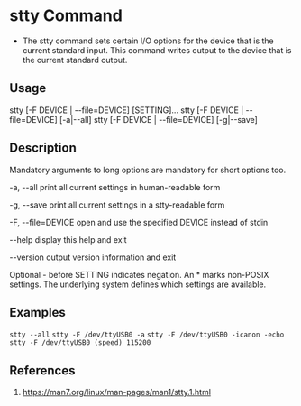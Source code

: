 # stty Command 

- The stty command sets certain I/O options for the device that is the current standard input. This command writes output to the device that is the current standard output.

## Usage

stty [-F DEVICE | --file=DEVICE] [SETTING]...
stty [-F DEVICE | --file=DEVICE] [-a|--all]
stty [-F DEVICE | --file=DEVICE] [-g|--save]

## Description

Mandatory arguments to long options are mandatory for short
options too.

-a, --all
        print all current settings in human-readable form

-g, --save
        print all current settings in a stty-readable form

-F, --file=DEVICE
        open and use the specified DEVICE instead of stdin

--help display this help and exit

--version
        output version information and exit

Optional - before SETTING indicates negation.  An * marks
non-POSIX settings.  The underlying system defines which settings
are available.


## Examples

``` stty --all ```
``` stty -F /dev/ttyUSB0 -a ```
``` stty -F /dev/ttyUSB0 -icanon -echo ```
``` stty -F /dev/ttyUSB0 (speed) 115200 ```

## References
1. <https://man7.org/linux/man-pages/man1/stty.1.html>

